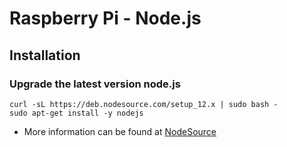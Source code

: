 # Raspberry Pi - Node.js

## Installation

### Upgrade the latest version node.js

```
curl -sL https://deb.nodesource.com/setup_12.x | sudo bash -
sudo apt-get install -y nodejs
```

* More information can be found at [NodeSource](https://github.com/nodesource/distributions)

